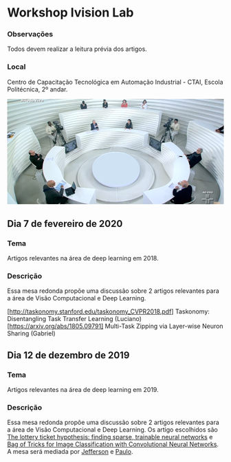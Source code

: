 # Workshop Ivision Lab

### Observações
Todos devem realizar a leitura prévia dos artigos. 

### Local
Centro de Capacitação Tecnológica em Automação Industrial - CTAI,  Escola Politécnica, 2º andar.

![Mesa Redonda](https://raw.githubusercontent.com/IvisionLab/workshop-ivision/master/imgs/mesa.png "Mesa Redonda")

## Dia 7 de fevereiro de 2020

### Tema
Artigos relevantes na área de deep learning em 2018.

### Descrição

Essa mesa redonda propõe uma discussão sobre 2 artigos relevantes para a área de Visão Computacional e Deep Learning.

[http://taskonomy.stanford.edu/taskonomy_CVPR2018.pdf] Taskonomy: Disentangling Task Transfer Learning (Luciano)
[https://arxiv.org/abs/1805.09791] Multi-Task Zipping via Layer-wise Neuron Sharing (Gabriel)

## Dia 12 de dezembro de 2019

### Tema
Artigos relevantes na área de deep learning em 2019.

### Descrição
Essa mesa redonda propõe uma discussão sobre 2 artigos relevantes para a área de Visão Computacional e Deep Learning.
Os artigo escolhidos são [The lottery ticket hypothesis: finding sparse, trainable neural networks](https://arxiv.org/pdf/1803.03635.pdf) e [Bag of Tricks for Image Classification with Convolutional Neural Networks](http://openaccess.thecvf.com/content_CVPR_2019/papers/He_Bag_of_Tricks_for_Image_Classification_with_Convolutional_Neural_Networks_CVPR_2019_paper.pdf).
A mesa será mediada por [Jefferson](https://github.com/jeffersonfs) e [Paulo](https://github.com/paulo-chagas).

